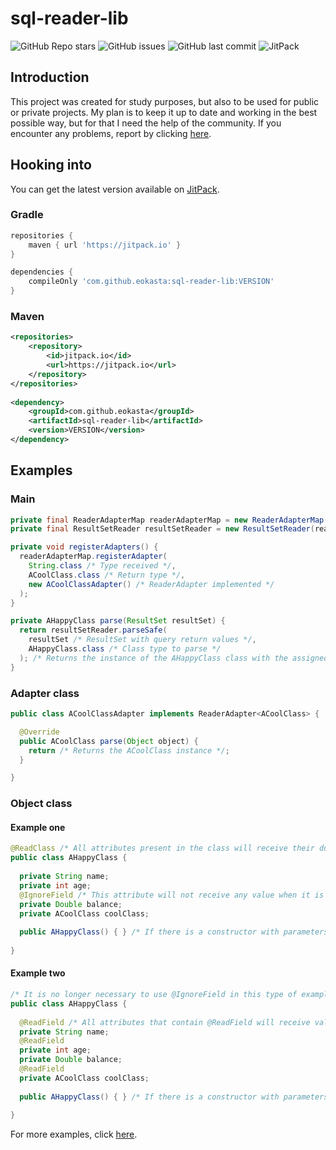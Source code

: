 # sql-reader-lib
![GitHub Repo stars](https://img.shields.io/github/stars/eokasta/sql-reader-lib?color=orange&style=for-the-badge)
![GitHub issues](https://img.shields.io/github/issues/eokasta/sql-reader-lib?color=orange&style=for-the-badge)
![GitHub last commit](https://img.shields.io/github/last-commit/eokasta/sql-reader-lib?color=orange&style=for-the-badge)
![JitPack](https://img.shields.io/jitpack/v/github/eokasta/sql-reader-lib?color=orange&style=for-the-badge)

## Introduction
This project was created for study purposes, but also to be used for public or private projects. My plan is to keep it up to date and working in the best possible way, but for that I need the help of the community. If you encounter any problems, report by clicking [here](https://github.com/eokasta/sql-reader-lib/issues).

## Hooking into
You can get the latest version available on [JitPack](https://jitpack.io/#eokasta/sql-reader-lib).

### Gradle
```groovy
repositories {
    maven { url 'https://jitpack.io' }
}

dependencies {
    compileOnly 'com.github.eokasta:sql-reader-lib:VERSION'
}
```

### Maven
```xml
<repositories>
    <repository>
        <id>jitpack.io</id>
        <url>https://jitpack.io</url>
    </repository>
</repositories>
    
<dependency>
    <groupId>com.github.eokasta</groupId>
    <artifactId>sql-reader-lib</artifactId>
    <version>VERSION</version>
</dependency>
```

## Examples

### Main
```java
private final ReaderAdapterMap readerAdapterMap = new ReaderAdapterMap(); /* If you want to create adapters */
private final ResultSetReader resultSetReader = new ResultSetReader(readerAdapterMap /* If you want to create adapters */);

private void registerAdapters() {
  readerAdapterMap.registerAdapter(
    String.class /* Type received */,
    ACoolClass.class /* Return type */,
    new ACoolClassAdapter() /* ReaderAdapter implemented */
  );
}

private AHappyClass parse(ResultSet resultSet) {
  return resultSetReader.parseSafe(
    resultSet /* ResultSet with query return values */,
    AHappyClass.class /* Class type to parse */
  ); /* Returns the instance of the AHappyClass class with the assigned attribute values */
}
```

### Adapter class
```java
public class ACoolClassAdapter implements ReaderAdapter<ACoolClass> {

  @Override
  public ACoolClass parse(Object object) {
    return /* Returns the ACoolClass instance */;
  }

}
```

### Object class
#### Example one
```java
@ReadClass /* All attributes present in the class will receive their due values, except those that contain @IgnoreField */
public class AHappyClass {
  
  private String name;
  private int age;
  @IgnoreField /* This attribute will not receive any value when it is instantiated by ResultSetReader */
  private Double balance;
  private ACoolClass coolClass;
  
  public AHappyClass() { } /* If there is a constructor with parameters, an overload must be made with another constructor without parameters */
  
}
```


#### Example two
```java
/* It is no longer necessary to use @IgnoreField in this type of example */
public class AHappyClass {
  
  @ReadField /* All attributes that contain @ReadField will receive values when they are instantiated by ResultSetReader */
  private String name;
  @ReadField
  private int age;
  private Double balance;
  @ReadField
  private ACoolClass coolClass;
  
  public AHappyClass() { } /* If there is a constructor with parameters, an overload must be made with another constructor without parameters */
  
}
```

For more examples, click [here](https://github.com/eokasta/sql-reader-lib/tree/master/src/test/java/com/github/eokasta/sqlreader/example).

